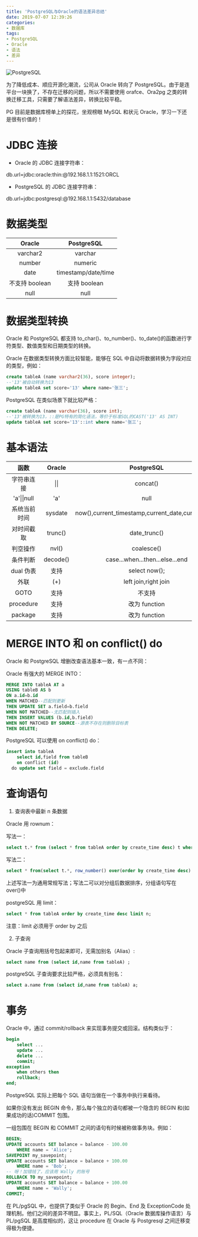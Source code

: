```yaml
---
title: 'PostgreSQL与Oracle的语法差异总结'
date: 2019-07-07 12:39:26
categories:
- 数据库
tags:
- PostgreSQL
- Oracle
- 语法
- 差异
---
```


![PostgreSQL](/post-images/postgresql-yu-oracle-de-yu-fa-chai-yi-zong-jie.png)

为了降低成本、顺应开源化潮流，公司从 Oracle 转向了 PostgreSQL。由于是连平台一块换了，不存在迁移的问题，所以不需要使用 orafce、Ora2pg 之类的转换迁移工具，只需要了解语法差异，转换比较平稳。

PG 目前是数据库榜单上的探花，坐观榜眼 MySQL 和状元 Oracle，学习一下还是很有价值的！

<!-- more -->

# JDBC 连接

-   Oracle 的 JDBC 连接字符串：

db.url=jdbc:oracle:thin:@192.168.1.1:1521:ORCL

-   PostgreSQL 的 JDBC 连接字符串：

db.url=jdbc:postgresql:@192.168.1.1:5432/database

# 数据类型

|     Oracle     |     PostgreSQL      |
| :------------: | :-----------------: |
|    varchar2    |       varchar       |
|     number     |       numeric       |
|      date      | timestamp/date/time |
| 不支持 boolean |    支持 boolean     |
|      null      |        null         |

# 数据类型转换

Oracle 和 PostgreSQL 都支持 to_char()、to_number()、to_date()的函数进行字符类型、数值类型和日期类型的转换。

Oracle 在数据类型转换方面比较智能，能够在 SQL 中自动将数据转换为字段对应的类型，例如：

```sql
create tableA (name varchar2(36), score integer);
--'13'被自动转换为13
update tableA set score='13' where name='张三';
```

PostgreSQL 在类似场景下就比较严格：

```sql
create tableA (name varchar(36), score int);
--'13'被转换为13，::是PG特有的简化语法，等价于标准SQL的CAST('13' AS INT)
update tableA set score='13'::int where name='张三';
```

# 基本语法

|     函数     |  Oracle  |                    PostgreSQL                     |
| :----------: | :------: | :-----------------------------------------------: |
|  字符串连接  |   \|\|   |                     concat()                      |
| 'a'\|\|null  |   'a'    |                       null                        |
| 系统当前时间 | sysdate  | now(),current_timestamp,current_date,current_time |
|  对时间截取  | trunc()  |                   date_trunc()                    |
|   判空操作   |  nvl()   |                    coalesce()                     |
|   条件判断   | decode() |          case...when...then...else...end          |
|  dual 伪表   |   支持   |                   select now();                   |
|     外联     |   (+)    |               left join,right join                |
|     GOTO     |   支持   |                      不支持                       |
|  procedure   |   支持   |                   改为 function                   |
|   package    |   支持   |                   改为 function                   |

# MERGE INTO 和 on conflict() do

Oracle 和 PostgreSQL 增删改查语法基本一致，有一点不同：

Oracle 有强大的 MERGE INTO：

```sql
MERGE INTO tableA AT a
USING tableB AS b
ON a.id=b.id
WHEN MATCHED--匹配则更新
THEN UPDATE SET a.field=b.field
WHEN NOT MATCHED--无匹配则插入
THEN INSERT VALUES (b.id,b.field)
WHEN NOT MATCHED BY SOURCE--源表不存在则删除目标表
THEN DELETE;
```

PostgreSQL 可以使用 on conflict() do：

```sql
insert into tableA
	select id,field from tableB
	on conflict (id)
  do update set field = exclude.field
```

# 查询语句

1. 查询表中最新 n 条数据

Oracle 用 rownum：

写法一：

```sql
select t.* from (select * from tableA order by create_time desc) t where rownum <= n;
```

写法二：

```sql
select * from(select t.*, row_number() over(order by create_time desc) rn from tableA t) where rn <=n;
```

上述写法一为通用常规写法；写法二可以对分组后数据排序，分组语句写在 over()中

postgreSQL 用 limit：

```sql
select * from tableA order by create_time desc limit n;
```

注意：limit 必须用于 order by 之后

2. 子查询

Oracle 子查询用括号包起来即可，无需加别名（Alias）:

```sql
select name from (select id,name from tableA) ;
```

postgreSQL 子查询要求比较严格，必须具有别名：

```sql
select a.name from (select id,name from tableA) a;
```

# 事务

Oracle 中，通过 commit/rollback 来实现事务提交或回滚。结构类似于：

```sql
begin
    select ...
    update ...
    delete ...
    commit;
exception
    when others then
    rollback;
end;
```

PostgreSQL 实际上把每个 SQL 语句当做在一个事务中执行来看待。

如果你没有发出 BEGIN 命令，那么每个独立的语句都被一个隐含的 BEGIN 和(如果成功的话)COMMIT 包围。

一组包围在 BEGIN 和 COMMIT 之间的语句有时候被称做事务块。例如：

```sql
BEGIN;
UPDATE accounts SET balance = balance - 100.00
    WHERE name = 'Alice';
SAVEPOINT my_savepoint;
UPDATE accounts SET balance = balance + 100.00
    WHERE name = 'Bob';
-- 呀！加错钱了，应该用 Wally 的账号
ROLLBACK TO my_savepoint;
UPDATE accounts SET balance = balance + 100.00
    WHERE name = 'Wally';
COMMIT;
```

在 PL/pgSQL 中，也提供了类似于 Oracle 的 Begin、End 及 ExceptionCode 处理机制。他们之间的差异不明显。事实上，PL/SQL（Oracle 数据库操作语言）与 PL/pgSQL 是高度相似的，这让 procedure 在 Oracle 与 Postgresql 之间迁移变得极为便捷。
